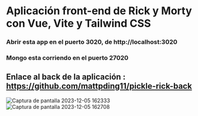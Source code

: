 # Aplicación front-end de Rick y Morty con Vue, Vite y Tailwind CSS

### Abrir esta app en el puerto 3020, de http://localhost:3020

### Mongo esta corriendo en el puerto 27020 

## Enlace al back de la aplicación : https://github.com/mattpding11/pickle-rick-back
![Captura de pantalla 2023-12-05 162333](https://github.com/mattpding11/pickle-rick-front/assets/56937766/0e3a0dd7-c3e3-4dd8-9acc-1a6c3f115fd3)
![Captura de pantalla 2023-12-05 162708](https://github.com/mattpding11/pickle-rick-front/assets/56937766/66325934-f401-45e0-a6e6-f88bbe7941d5)
